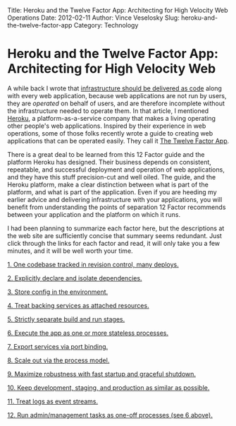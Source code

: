 Title: Heroku and the Twelve Factor App: Architecting for High Velocity Web Operations
Date: 2012-02-11
Author: Vince Veselosky
Slug: heroku-and-the-twelve-factor-app
Category: Technology

# Heroku and the Twelve Factor App: Architecting for High Velocity Web

A while back I wrote that [infrastructure should be delivered as code][]
along with every web application, because web applications are not run
by users, they are *operated* on behalf of users, and are therefore
incomplete without the infrastructure needed to operate them. In that
article, I mentioned [Heroku][], a platform-as-a-service company that
makes a living operating other people's web applications. Inspired by
their experience in web operations, some of those folks recently wrote a
guide to creating web applications that can be operated easily. They
call it [The Twelve Factor App][].

There is a great deal to be learned from this 12 Factor guide and the
platform Heroku has designed. Their business depends on consistent,
repeatable, and successful deployment and operation of web applications,
and they have this stuff precision-cut and well oiled. The guide, and
the Heroku platform, make a clear distinction between what is part of
the platform, and what is part of the application. Even if you are
heeding my earlier advice and delivering infrastructure with your
applications, you will benefit from understanding the points of
separation 12 Factor recommends between your application and the
platform on which it runs.

I had been planning to summarize each factor here, but the descriptions
at the web site are sufficiently concise that summary seems redundant.
Just click through the links for each factor and read, it will only take
you a few minutes, and it will be well worth your time.

[1. One codebase tracked in revision control, many deploys.][]

[2. Explicitly declare and isolate dependencies.][]

[3. Store config in the environment.][]

[4. Treat backing services as attached resources.][]

[5. Strictly separate build and run stages.][]

[6. Execute the app as one or more stateless processes.][]

[7. Export services via port binding.][]

[8. Scale out via the process model.][]

[9. Maximize robustness with fast startup and graceful shutdown.][]

[10. Keep development, staging, and production as similar as possible.][]

[11. Treat logs as event streams.][]

[12. Run admin/management tasks as one-off processes (see 6 above).][]



  [infrastructure should be delivered as code]: http://vince.veselosky.me/2011/07/web-developers-infrastructure-is-part.html
  [Heroku]: http://www.heroku.com/
  [The Twelve Factor App]: http://www.12factor.net/
  [1. One codebase tracked in revision control, many deploys.]: http://www.12factor.net/codebase
  [2. Explicitly declare and isolate dependencies.]: http://www.12factor.net/dependencies
  [3. Store config in the environment.]: http://www.12factor.net/config
  [4. Treat backing services as attached resources.]: http://www.12factor.net/backing-services
  [5. Strictly separate build and run stages.]: http://www.12factor.net/build-release-run
  [6. Execute the app as one or more stateless processes.]: http://www.12factor.net/processes
  [7. Export services via port binding.]: http://www.12factor.net/port-binding
  [8. Scale out via the process model.]: http://www.12factor.net/concurrency
  [9. Maximize robustness with fast startup and graceful shutdown.]: http://www.12factor.net/disposability
  [10. Keep development, staging, and production as similar as possible.]: http://www.12factor.net/dev-prod-parity
  [11. Treat logs as event streams.]: http://www.12factor.net/logs
  [12. Run admin/management tasks as one-off processes (see 6 above).]: http://www.12factor.net/admin-processes
